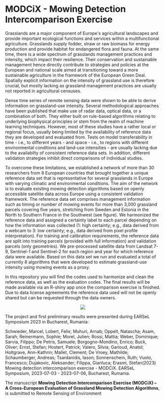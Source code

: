 # MODCiX - Mowing Detection Intercomparison Exercise

Grasslands are a major component of Europe's agricultural landscapes and provide important ecological functions and services within a multifunctional agriculture. Grasslands supply fodder, straw or raw biomass for energy production and provide habitat
for endangered flora and fauna. At the same time, there is a wide spectrum of grasslands management practices and intensity, which impact their resilience. Their conservation and sustainable management hence directly contribute to strategies and
policies at the European and national scale aimed at transitioning toward a more sustainable agriculture in the framework of the European Green Deal. Spatially explicit information on the intensity of grassland use is therefore crucial, but mostly
lacking as grassland management practices are usually not reported in agricultural censuses.

Dense time series of remote sensing data were shown to be able to derive information on grassland-use intensity. Several methodological approaches have been published that make use of radar data, optical data, or a combination of both. They either built
on rule-based algorithms relating to underlying biophysical principles or stem from the realm of machine learning techniques. However, most of these studies have a rather local or regional focus, usually being limited by the availability of reference
data they are developed and evaluated from. Tests on model transferability in time - i.e., to different years - and space - i.e., to regions with different environmental conditions and land-use intensities - are usually lacking due to the availabilty of
consistent reference data sets. In addition, different validation strategies inhibit direct comparisons of individual studies. 

To overcome these limitations, we established a network of more than 30 researchers from 8 European countries that brought together a unique reference data set that is representative for several grasslands in Europe with varying climatic and
environmental conditions. The aim of the network is to evaluate existing mowing detection algorithms based on openly accessible satellite data across Europe using a consistent validation framework. The reference data set comprises management information
such as timing or number of mowing events for more than 3,000 grassland parcels covering five years, stretching from Sweden and Estonia in the North to Southern France in the Southwest (see figure). We harmonized the reference data and assigned a certainty label to
each parcel depending on how the information was collected (1: high certainty; e.g., data derived from a webcam to 3: low certainty; e.g., data derived from pixel profile interpretation). For training and calibration requirements, the
reference data are split into training parcels (provided with full information) and validation parcels (only geometries). We pre-processed satellite data from Landsat 7-9, Sentinel-1 and Sentinel-2 for each region and year for which reference data were
available. Based on this data set we run and evaluated a total of currently 8 algorithms that were developed to estimate grassland-use intensity using mowing events as a proxy.

In this repository you will find the codes used to harmonize and clean the reference data, as well as the evaluation codes. The final results will be made available via an R-shiny app once the comparison exercise is finished. Due to data license 
agreements the reference data used will not be openly shared but can be requested through the data owners.


<p align="center">
  <img src="https://github.com/geo-masc/modcix/blob/main/figures/modcix_data_regions.png">
</p>

The project and first preliminary results were presented during EARSeL Symposium 2023 in Bucharest, Rumania: 

Schwieder, Marcel; Lobert, Felix; Muhuri, Arnab; Oppelt, Natascha; Asam, Sarah; Reinermann, Sophie; Morel, Julien; Rossi, Mattia; Weber, Dominique; Sarvia, Filippo; De Petris, Samuele; Borgogno-Mondino, Enrico; Buck, Oliver; Ernst, Stefan; Hostert, Patrick; Valero, Silvia; Garioud, Anatol; Holtgrave, 
Ann-Kathrin; Mallet, Clement; De Vroey, Mathilde; Schaumberger, Andreas; Tsardanidis, Iason; Sonnenschein, Ruth; Vuolo, Francesco; Dujakovic, Aleksander; Filippa, Gianluca; Erasmi, Stefan(2023) Mowing detection intercomparison exercise - MODCiX. 
EARSeL Symposium, 2023-07-03 - 2023-07-06, Bucharest, Rumania.

The manuscript **Mowing Detection Intercomparison Exercise (MODCiX) – A Cross-European Evaluation of Grassland Mowing Detection Algorithms**, is submitted to Remote Sensing of Environment

